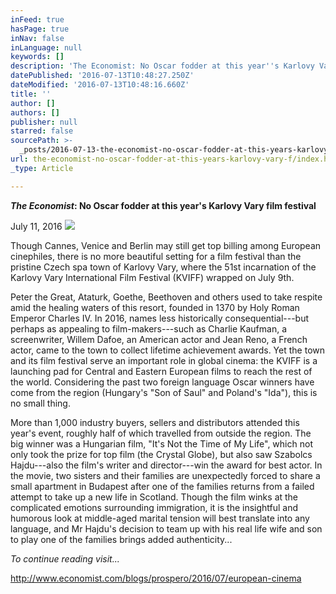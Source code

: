 ```yaml
---
inFeed: true
hasPage: true
inNav: false
inLanguage: null
keywords: []
description: 'The Economist: No Oscar fodder at this year''s Karlovy Vary film festival'
datePublished: '2016-07-13T10:48:27.250Z'
dateModified: '2016-07-13T10:48:16.660Z'
title: ''
author: []
authors: []
publisher: null
starred: false
sourcePath: >-
  _posts/2016-07-13-the-economist-no-oscar-fodder-at-this-years-karlovy-vary-f.md
url: the-economist-no-oscar-fodder-at-this-years-karlovy-vary-f/index.html
_type: Article

---
```

**_The Economist_: No Oscar fodder at this year's Karlovy Vary film festival**

July 11, 2016
![](https://the-grid-user-content.s3-us-west-2.amazonaws.com/d58cdd35-35b2-4b17-8ad8-7cbf8b5959e0.jpg)

Though Cannes, Venice and Berlin may still get top billing among European cinephiles, there is no more beautiful setting for a film festival than the pristine Czech spa town of Karlovy Vary, where the 51st incarnation of the Karlovy Vary International Film Festival (KVIFF) wrapped on July 9th. 

Peter the Great, Ataturk, Goethe, Beethoven and others used to take respite amid the healing waters of this resort, founded in 1370 by Holy Roman Emperor Charles IV. In 2016, names less historically consequential---but perhaps as appealing to film-makers---such as Charlie Kaufman, a screenwriter, Willem Dafoe, an American actor and Jean Reno, a French actor, came to the town to collect lifetime achievement awards. Yet the town and its film festival serve an important role in global cinema: the KVIFF is a launching pad for Central and Eastern European films to reach the rest of the world. Considering the past two foreign language Oscar winners have come from the region (Hungary's "Son of Saul" and Poland's "Ida"), this is no small thing. 

More than 1,000 industry buyers, sellers and distributors attended this year's event, roughly half of which travelled from outside the region. The big winner was a Hungarian film, "It's Not the Time of My Life", which not only took the prize for top film (the Crystal Globe), but also saw Szabolcs Hajdu---also the film's writer and director---win the award for best actor. In the movie, two sisters and their families are unexpectedly forced to share a small apartment in Budapest after one of the families returns from a failed attempt to take up a new life in Scotland. Though the film winks at the complicated emotions surrounding immigration, it is the insightful and humorous look at middle-aged marital tension will best translate into any language, and Mr Hajdu's decision to team up with his real life wife and son to play one of the families brings added authenticity...

_To continue reading visit..._

http://www.economist.com/blogs/prospero/2016/07/european-cinema